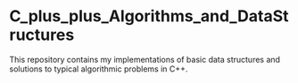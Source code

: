 # C_plus_plus_Algorithms_and_DataStructures

This repository contains my implementations of basic data structures and solutions to typical algorithmic problems in C++.

